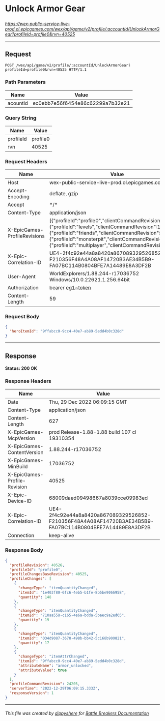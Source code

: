 # Unlock Armor Gear

#####

*https://wex-public-service-live-prod.ol.epicgames.com/wex/api/game/v2/profile/:accountId/UnlockArmorGear?profileId=profile0&rvn=40525*

___

## Request

```http
POST /wex/api/game/v2/profile/:accountId/UnlockArmorGear?profileId=profile0&rvn=40525 HTTP/1.1
```

### Path Parameters

| Name     | Value                             |
|----------|-----------------------------------|
| acountId | ec0ebb7e56f6454e86c62299a7b32e21  |

### Query String

| Name      | Value    |
|-----------|----------|
| profileId | profile0 |
| rvn       | 40525    |

### Request Headers

| Name                         | Value                                                                                                                                                                                                                                                                              |
|------------------------------|------------------------------------------------------------------------------------------------------------------------------------------------------------------------------------------------------------------------------------------------------------------------------------|
| Host                         | wex-public-service-live-prod.ol.epicgames.com                                                                                                                                                                                                                                      |
| Accept-Encoding              | deflate, gzip                                                                                                                                                                                                                                                                      |
| Accept                       | \*/\*                                                                                                                                                                                                                                                                              |
| Content-Type                 | application/json                                                                                                                                                                                                                                                                   |
| X-EpicGames-ProfileRevisions | [{"profileId":"profile0","clientCommandRevision":24204},{"profileId":"levels","clientCommandRevision":14486},{"profileId":"friends","clientCommandRevision":8264},{"profileId":"monsterpit","clientCommandRevision":1081},{"profileId":"multiplayer","clientCommandRevision":900}] |
| X-Epic-Correlation-ID        | UE4-2f4c92e44a8a8420a867089329526852-F210356F48A4A08AF14720B3AE34B5B9-FA07BC114B0804BFE7A14489E8A3DF2B                                                                                                                                                                             |
| User-Agent                   | WorldExplorers/1.88.244-r17036752 Windows/10.0.22621.1.256.64bit                                                                                                                                                                                                                   |
| Authorization                | bearer [eg1~token](https://github.com/dippyshere/battle-breakers-documentation/blob/master/docs/common/tokens/eg1.md)                                                                                                                                                              |
| Content-Length               | 59                                                                                                                                                                                                                                                                                 |

### Request Body

```json
{
  "heroItemId": "9ffabcc0-9cc4-40e7-ab89-5edd4b0c328d"
}
```

___

## Response

#### Status: 200 OK

### Response Headers

| Name                         | Value                                                                                                  |
|------------------------------|--------------------------------------------------------------------------------------------------------|
| Date                         | Thu, 29 Dec 2022 06:09:15 GMT                                                                          |
| Content-Type                 | application/json                                                                                       |
| Content-Length               | 627                                                                                                    |
| X-EpicGames-McpVersion       | prod Release-1.88-1.88 build 107 cl 19310354                                                           |
| X-EpicGames-ContentVersion   | 1.88.244-r17036752                                                                                     |
| X-EpicGames-MinBuild         | 17036752                                                                                               |
| X-EpicGames-Profile-Revision | 40525                                                                                                  |
| X-Epic-Device-ID             | 68009daed09498667a8039cce09983ed                                                                       |
| X-Epic-Correlation-ID        | UE4-2f4c92e44a8a8420a867089329526852-F210356F48A4A08AF14720B3AE34B5B9-FA07BC114B0804BFE7A14489E8A3DF2B |
| Connection                   | keep-alive                                                                                             |

### Response Body

```json
{
  "profileRevision": 40526,
  "profileId": "profile0",
  "profileChangesBaseRevision": 40525,
  "profileChanges": [
    {
      "changeType": "itemQuantityChanged",
      "itemId": "1e403f80-6fc6-4eb5-b1fe-8b5be9066958",
      "quantity": 148
    },
    {
      "changeType": "itemQuantityChanged",
      "itemId": "710aa558-c165-4e6a-bdda-5baec9a2ed65",
      "quantity": 19
    },
    {
      "changeType": "itemQuantityChanged",
      "itemId": "034d9087-3678-498b-bb42-5c168b900821",
      "quantity": 17
    },
    {
      "changeType": "itemAttrChanged",
      "itemId": "9ffabcc0-9cc4-40e7-ab89-5edd4b0c328d",
      "attributeName": "armor_unlocked",
      "attributeValue": true
    }
  ],
  "profileCommandRevision": 24205,
  "serverTime": "2022-12-29T06:09:15.333Z",
  "responseVersion": 1
}
```

___

###### This file was created by [dippyshere](https://github.com/dippyshere) for [Battle Breakers Documentation](https://github.com/dippyshere/battle-breakers-documentation)
